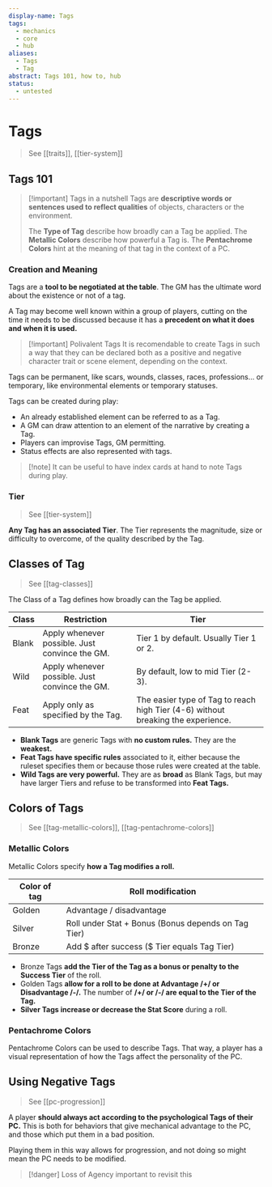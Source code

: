 ```yaml
---
display-name: Tags
tags:
  - mechanics
  - core
  - hub
aliases:
  - Tags
  - Tag
abstract: Tags 101, how to, hub
status:
  - untested
---
```

# Tags
> See [[traits]], [[tier-system]]
## Tags 101
> [!important] Tags in a nutshell
> Tags are **descriptive words or sentences used to reflect qualities** of objects, characters or the environment.
> 
> The **Type of Tag** describe how broadly can a Tag be applied.
> The **Metallic Colors** describe how powerful a Tag is.
> The **Pentachrome Colors** hint at the meaning of that tag in the context of a PC.

### Creation and Meaning
Tags are a **tool to be negotiated at the table**. The GM has the ultimate word about the existence or not of a tag.

A Tag may become well known within a group of players, cutting on the time it needs to be discussed because it has a **precedent on what it does and when it is used.**

> [!important] Polivalent Tags
> It is recomendable to create Tags in such a way that they can be declared both as a positive and negative character trait or scene element, depending on the context.

Tags can be permanent, like scars, wounds, classes, races, professions... or temporary, like environmental elements or temporary statuses.

Tags can be created during play:
 - An already established element can be referred to as a Tag.
 - A GM can draw attention to an element of the narrative by creating a Tag. 
 - Players can improvise Tags, GM permitting.
 - Status effects are also represented with tags.

> [!note] It can be useful to have index cards at hand to note Tags during play.

### Tier
> See [[tier-system]]

**Any Tag has an associated Tier**. The Tier represents the magnitude, size or difficulty to overcome, of the quality described by the Tag.

## Classes of Tag
> See [[tag-classes]]

The Class of a Tag defines how broadly can the Tag be applied.

| Class | Restriction                                    | Tier                                                                             |
| ----- | ---------------------------------------------- | -------------------------------------------------------------------------------- |
| Blank | Apply whenever possible. Just convince the GM. | Tier 1 by default. Usually Tier 1 or 2.                                          |
| Wild  | Apply whenever possible. Just convince the GM. | By default, low to mid Tier (2-3).                                               |
| Feat  | Apply only as specified by the Tag.            | The easier type of Tag to reach high Tier (4-6) without breaking the experience. |
- **Blank Tags** are generic Tags with **no custom rules.** They are the **weakest.**
- **Feat Tags have specific rules** associated to it, either because the ruleset specifies them or because those rules were created at the table.
- **Wild Tags are very powerful.** They are as **broad** as Blank Tags, but may have larger Tiers and refuse to be transformed into **Feat Tags.**

## Colors of Tags
> See [[tag-metallic-colors]], [[tag-pentachrome-colors]]
### Metallic Colors
Metallic Colors specify **how a Tag modifies a roll.**

| Color of tag | Roll modification                                   |
| ------------ | --------------------------------------------------- |
| Golden       | Advantage / disadvantage                            |
| Silver       | Roll under Stat + Bonus (Bonus depends on Tag Tier) |
| Bronze       | Add $ after success ($ Tier equals Tag Tier)        |
- Bronze Tags **add the Tier of the Tag as a bonus or penalty to the Success Tier** of the roll.
- Golden Tags **allow for a roll to be done at Advantage /+/ or Disadvantage /-/.** The number of **/+/ or /-/ are equal to the Tier of the Tag.**
- **Silver Tags increase or decrease the Stat Score** during a roll.

### Pentachrome Colors
Pentachrome Colors can be used to describe Tags. That way, a player has a visual representation of how the Tags affect the personality of the PC.

## Using Negative Tags
> See [[pc-progression]]

A player **should always act according to the psychological Tags of their PC.** This is both for behaviors that give mechanical advantage to the PC, and those which put them in a bad position.

Playing them in this way allows for progression, and not doing so might mean the PC needs to be modified.

> [!danger] Loss of Agency
> important to revisit this